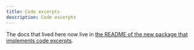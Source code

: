 ```yaml
---
title: Code excerpts
description: Code excerpts
---
```


The docs that lived here now live in
[the README of the  new package that implements code excerpts][excerpter].

[excerpter]: ../pkgs/excerpter/README.md
